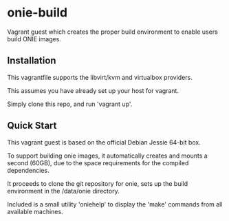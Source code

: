 # onie-build
Vagrant guest which creates the proper build environment to enable users build ONIE images.


## Installation
This vagrantfile supports the libvirt/kvm and virtualbox providers.

This assumes you have already set up your host for vagrant.

Simply clone this repo, and run 'vagrant up'.

## Quick Start

This vagrant guest is based on the official Debian Jessie 64-bit box. 

To support building onie images, it automatically creates and mounts a second (60GB), due 
to the space requirements for the compiled dependencies.

It proceeds to clone the git repository for onie, sets up the build environment in the /data/onie
directory. 

Included is a small utility 'oniehelp' to display the 'make' commands from all available machines. 
